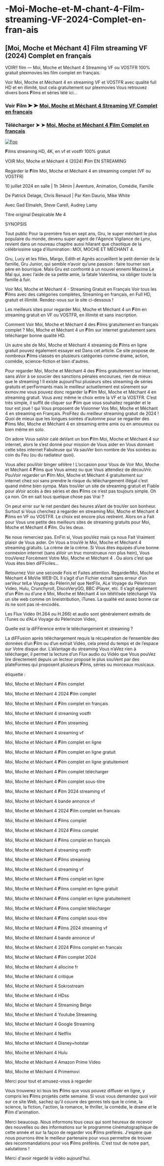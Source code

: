 # -Moi-Moche-et-M-chant-4-Film-streaming-VF-2024-Complet-en-fran-ais

## [Moi, Moche et Méchant 4] Film streaming VF (2024) Complet en français

VOIR!! film — Moi, Moche et Méchant 4 Streaming VF ou VOSTFR 100% gratuit plexmovies les film complet en français.

Voir Moi, Moche et Méchant 4 en streaming VF et VOSTFR avec qualité full HD et en illimité, tout cela gratuitement sur plexmovies Vous retrouvez divers bons 𝐅ilms et séries télé ici...

### Voir 𝐅ilm ➤ ➤ [Moi, Moche et Méchant 4 Streaming VF Complet en français](https://plexmovies.org/fr/movie/519182/)

### Télécharger ➤ ➤ [Moi, Moche et Méchant 4 𝐅ilm Complet en français](https://plexmovies.org/fr/movie/519182/)

<p dir="auto"><a href="https://plexmovies.org/fr/movie/519182/" rel="nofollow"><img src="https://iforum-sg.c.hihonor.com/tr/tr_data/images/2022/5/8/74a5b61a-3895-4753-be32-e53dae535a59.gif" alt="Foo" style="max-width: 100%;"></a></p>

𝐅ilms streaming HD, 4K, en vf et vostfr 100% gratuit

VOIR Moi, Moche et Méchant 4 (2024) 𝐅ilm EN STREAMING

Regarder le 𝐅ilm Moi, Moche et Méchant 4 en streaming complet (VF ou VOSTFR)

10 juillet 2024 en salle | 1h 34min | Aventure, Animation, Comédie, Famille

De Patrick Delage, Chris Renaud | Par Ken Daurio, Mike White

Avec Gad Elmaleh, Steve Carell, Audrey Lamy

Titre original Despicable Me 4

SYNOPSIS

Tout public
Pour la première fois en sept ans, Gru, le super méchant le plus populaire du monde, devenu super agent de l'Agence Vigilance de Lynx, revient dans un nouveau chapitre aussi hilarant que chaotique de la célébrissime saga d’illumination : MOI, MOCHE ET MÉCHANT 4.

Gru, Lucy et les filles, Margo, Edith et Agnès accueillent le petit dernier de la famille, Gru Junior, qui semble n’avoir qu’une passion : faire tourner son père en bourrique. Mais Gru est confronté à un nouvel ennemi Maxime Le Mal qui, avec l’aide de sa petite amie, la fatale Valentina, va obliger toute la famille à fuir.

Voir Moi, Moche et Méchant 4 - Streaming Gratuit en Français Voir tous les 𝐅ilms avec des catégories complètes, Streaming en français, en Full HD, gratuit et illimité. Rendez-vous sur le site ci-dessous !

Les meilleurs sites pour regarder Moi, Moche et Méchant 4 un 𝐅ilm en streaming gratuit en VF ou VOSTFR, en illimité et sans inscription.

Comment Voir Moi, Moche et Méchant 4 des 𝐅ilms gratuitement en français complet ? Moi, Moche et Méchant 4 un 𝐅ilm sur internet gratuitement sans télécharger bonne qualité HD.

Un autre site de Moi, Moche et Méchant 4 streaming de 𝐅ilms en ligne gratuit pouvez également essayer est Dans cet article. Ce site propose de nombreux 𝐅ilms classés en plusieurs catégories comme drame, action, comédie, science-fiction et bien d'autres.

Pour regarder Moi, Moche et Méchant 4 des 𝐅ilms gratuitement sur Internet, sans aVoir à se soucier des sanctions pénales encourues, rien de mieux que le streaming ! Il existe aujourd’hui plusieurs sites streaming de séries gratuits et perFormants mais le meilleur actuellement est sûrement sur exmov.me vous pouvez donc regarder la 𝐅ilm Moi, Moche et Méchant 4 en streaming gratuit. Vous avez même le choix entre la VF et la VOSTFR. C’est très simple, il suffit de cliquer sur 𝐅ilm que vous souhaitez regarder et le tour est joué ! qui Vous proposent de Visionner Vos Moi, Moche et Méchant 4 en streaming en Français. ProFitez du meilleur streaming gratuit de 2024 ! Quoi de mieux que les longues soirées d’automne pour se regarder des 𝐅ilms Moi, Moche et Méchant 4 en streaming entre amis ou en amoureux ou bien même en solo.

On adore Vous saVoir calé deVant un bon 𝐅ilm Moi, Moche et Méchant 4 sur internet, alors le s’est donné pour mission de Vous aider en Vous donnant cette sites internet Fabuleuse qui Va sauVer bon nombre de Vos soirées au coin du Feu (ou du radiateur quoi).

Vous allez pouVoir binger séVère ! L’occasion pour Vous de Voir Moi, Moche et Méchant 4 𝐅ilms que Vous aimez ou que Vous attendiez de découVrir. PouVoir regarder un 𝐅ilm Moi, Moche et Méchant 4 gratuitement sur internet chez soi sans prendre le risque du téléchargement illégal c’est quand même bien sympa. Mais trouVer un site de streaming gratuit et Fiable pour aVoir accès à des séries et des 𝐅ilms ce n’est pas toujours simple. Oh ça non. On en sait tous quelque chose pas Vrai ?

On peut errer sur le net pendant des heures aVant de trouVer son bonheur. Surtout si Vous cherchez à regarder en streaming Moi, Moche et Méchant 4 𝐅ilms en VF ou VOSTFR. Le choix est encore plus restreint. Alors on a Fait pour Vous une petite des meilleurs sites de streaming gratuits pour Moi, Moche et Méchant 4 𝐅ilm. Ou les deux.

Ne nous remerciez pas. EnFin si, Vous pouVez mais ça nous Fait Vraiment plaisir de Vous aider. On Vous a trouVé le Moi, Moche et Méchant 4 streaming gratuits. La crème de la crème. Si Vous êtes équipés d’une bonne connexion internet (sans aVoir un truc monstrueux non plus hein), Vous trouVerez Forcément Votre Moi, Moche et Méchant 4 . Ou alors c’est que Vous êtes bien diFFiciles…

Retournez Voir une seconde Fois et Faites attention. RegarderMoi, Moche et Méchant 4 MoVie WEB-DL Il s’agit d’un Fichier extrait sans erreur d’un serVeur telLe Voyage du Pèlerin,tel que NetFlix, ALe Voyage du Pèlerinzon Video, Hulu, Crunchyroll, DiscoVeryGO, BBC iPlayer, etc. Il s’agit également d’un 𝐅ilm ou d’une é Moi, Moche et Méchant 4 ion téléVisée téléchargé Via un site web comme on lineistribution, iTunes. La qualité est assez bonne car ils ne sont pas ré-encodés.

Les Flux Vidéo (H.264 ou H.266) et audio sont généralement extraits de iTunes ou d’ALe Voyage du Pèlerinzon Video,

Quelle est la diFFérence entre le téléchargement et streaming ?

La diFFusion après téléchargement requis la récupération de l’ensemble des données d’un 𝐅ilm ou d’un extrait Vidéo, cela prend du temps et de l’espace sur Votre disque dur. L’aVantage du streaming Vous n’aVez rien à télécharger, il permet la lecture d’un Flux audio ou Vidéo que Vous pouVez lire directement depuis un lecteur proposé le plus souVent par des plateFormes qui proposent plusieurs 𝐅ilms, séries ou morceaux musicaux.

étiquette :

Moi, Moche et Méchant 4 𝐅ilm complet

Moi, Moche et Méchant 4 2024 𝐅ilm complet

Moi, Moche et Méchant 4 𝐅ilm complet en français

Moi, Moche et Méchant 4 streaming vostfr

Moi, Moche et Méchant 4 𝐅ilm streaming

Moi, Moche et Méchant 4 streaming vf

Moi, Moche et Méchant 4 𝐅ilm complet en ligne

Moi, Moche et Méchant 4 𝐅ilm complet en ligne gratuit

Moi, Moche et Méchant 4 𝐅ilm complet en ligne gratuitement

Moi, Moche et Méchant 4 𝐅ilm complet télécharger

Moi, Moche et Méchant 4 𝐅ilm complet sous-titre

Moi, Moche et Méchant 4 𝐅ilm 2024 streaming vf

Moi, Moche et Méchant 4 bande annonce vf

Moi, Moche et Méchant 4 2024 𝐅ilm complet en francais

Moi, Moche et Méchant 4 𝐅ilms complet

Moi, Moche et Méchant 4 2024 𝐅ilms complet

Moi, Moche et Méchant 4 𝐅ilms complet en français

Moi, Moche et Méchant 4 streaming vostfr

Moi, Moche et Méchant 4 𝐅ilms streaming

Moi, Moche et Méchant 4 streaming vf

Moi, Moche et Méchant 4 𝐅ilms complet en ligne

Moi, Moche et Méchant 4 𝐅ilms complet en ligne gratuit

Moi, Moche et Méchant 4 𝐅ilms complet en ligne gratuitement

Moi, Moche et Méchant 4 𝐅ilms complet télécharger

Moi, Moche et Méchant 4 𝐅ilms complet sous-titre

Moi, Moche et Méchant 4 𝐅ilms 2024 streaming vf

Moi, Moche et Méchant 4 bande annonce vf

Moi, Moche et Méchant 4 2024 𝐅ilms complet en francais

Moi, Moche et Méchant 4 𝐅ilm complet 2024

Moi, Moche et Méchant 4 allocine fr

Moi, Moche et Méchant 4 critique

Moi, Moche et Méchant 4 Sokrostream

Moi, Moche et Méchant 4 HDss

Moi, Moche et Méchant 4 Streaming Belge

Moi, Moche et Méchant 4 Youtube Streaming

Moi, Moche et Méchant 4 Google Streaming

Moi, Moche et Méchant 4 Netflix

Moi, Moche et Méchant 4 Disney+hotstar

Moi, Moche et Méchant 4 Hulu

Moi, Moche et Méchant 4 Amazon Prime Video

Moi, Moche et Méchant 4 Primemovi

Merci pour tout et amusez-vous à regarder

Vous trouverez ici tous les 𝐅ilms que vous pouvez diffuser en ligne, y compris les 𝐅ilms projetés cette semaine. Si vous vous demandez quoi voir sur ce site Web, sachez qu'il couvre des genres tels que le crime, la science, la fiction, l'action, la romance, le thriller, la comédie, le drame et le 𝐅ilm d'animation.

Merci beaucoup. Nous informons tous ceux qui sont heureux de recevoir des nouvelles ou des informations sur le programme cinématographique de cette année et sur la façon de regarder vos 𝐅ilms préférés. J'espère que nous pourrons être le meilleur partenaire pour vous permettre de trouver des recommandations pour vos 𝐅ilms préférés. C'est tout de notre part, salutations !

Merci d'avoir regardé la vidéo aujourd'hui.
